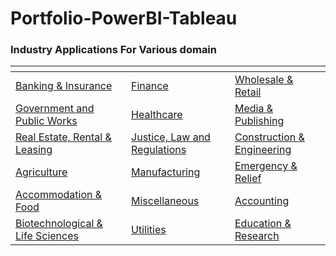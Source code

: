 # Portfolio-PowerBI-Tableau


### Industry Applications For Various domain


| <!-- -->                         | <!-- -->                         | <!-- -->                                               |
| -------------------------------- | -------------------------------- | ---------------------------------                      |
| [Banking & Insurance]()             | [Finance]()        | [Wholesale & Retail]()            | 
| [Government and Public Works]()     | [Healthcare]()     | [Media & Publishing]()            |
| [Real Estate, Rental & Leasing]()   | [Justice, Law and Regulations]()                       | [Construction & Engineering]()|
|[Agriculture]()                      | [Manufacturing]()                                      | [Emergency & Relief]()        |  
[Accommodation & Food]()              | [Miscellaneous]()                                      | [Accounting]()                |
[Biotechnological & Life Sciences]()  | [Utilities]()                                          |[Education & Research]()       |
